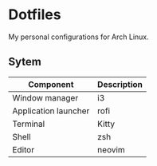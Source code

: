 # Dotfiles

My personal configurations for Arch Linux.

## Sytem

 | Component            | Description |
 | -------------------- | ----------- |
 | Window manager       | i3          |
 | Application launcher | rofi        |
 | Terminal             | Kitty       |
 | Shell                | zsh         |
 | Editor               | neovim      |

